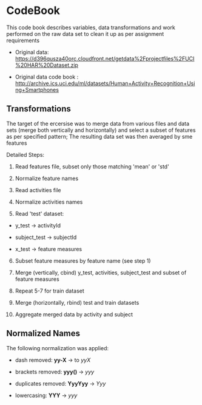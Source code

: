 # CodeBook

This code book describes variables, data transformations and work 
performed on the raw data set to clean it up as per assignment requirements


* Original data: https://d396qusza40orc.cloudfront.net/getdata%2Fprojectfiles%2FUCI%20HAR%20Dataset.zip

* Original data code book : http://archive.ics.uci.edu/ml/datasets/Human+Activity+Recognition+Using+Smartphones


## Transformations
The target of the ercersise was to merge data from various files and data sets (merge both vertically and horizontally) and select a subset of features as per specified pattern; The resulting data set was then averaged by sme features


Detailed Steps:

1. Read features file, subset only those matching 'mean' or 'std'

2. Normalize feature names

3. Read activities file

4. Normalize activities names

5. Read 'test' dataset:

  * y_test -> activityId
  
  * subject_test -> subjectId
  
  * x_test -> feature measures
  
6. Subset feature measures by feature name (see step 1)

7. Merge (vertically, cbind) y_test, activities, subject_test and subset of feature measures

8. Repeat 5-7 for train dataset

9. Merge (horizontally, rbind) test and train datasets

10. Aggregate merged data by activity and subject

## Normalized Names

The following normalization was applied:

* dash removed: **yy-X** -> to *yyX*

* brackets removed: **yyy()** -> *yyy*

* duplicates removed: **YyyYyy** -> *Yyy*

* lowercasing: **YYY** -> *yyy*


